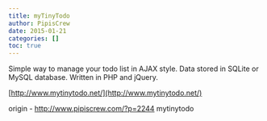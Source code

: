```yaml
---
title: myTinyTodo
author: PipisCrew
date: 2015-01-21
categories: []
toc: true
---
```


Simple way to manage your todo list in AJAX style. Data stored in SQLite or MySQL database. Written in PHP and jQuery.

[http://www.mytinytodo.net/](http://www.mytinytodo.net/)

origin - http://www.pipiscrew.com/?p=2244 mytinytodo